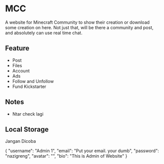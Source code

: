 # MCC
A website for Minecraft Community to show their creation or download some creation on here. Not just that, will be there a community and post, and absolutely can use real time chat.

## Feature
- Post
- Files
- Account
- Ads
- Follow and Unfollow
- Fund Kickstarter

## Notes
- Ntar check lagi

## Local Storage
Jangan Dicoba

{
  "username": "Admin 1",
  "email": "Put your email. your dumb",
  "password": "nazigreng",
  "avatar": "",
  "bio": "This is Admin of Website"
}
